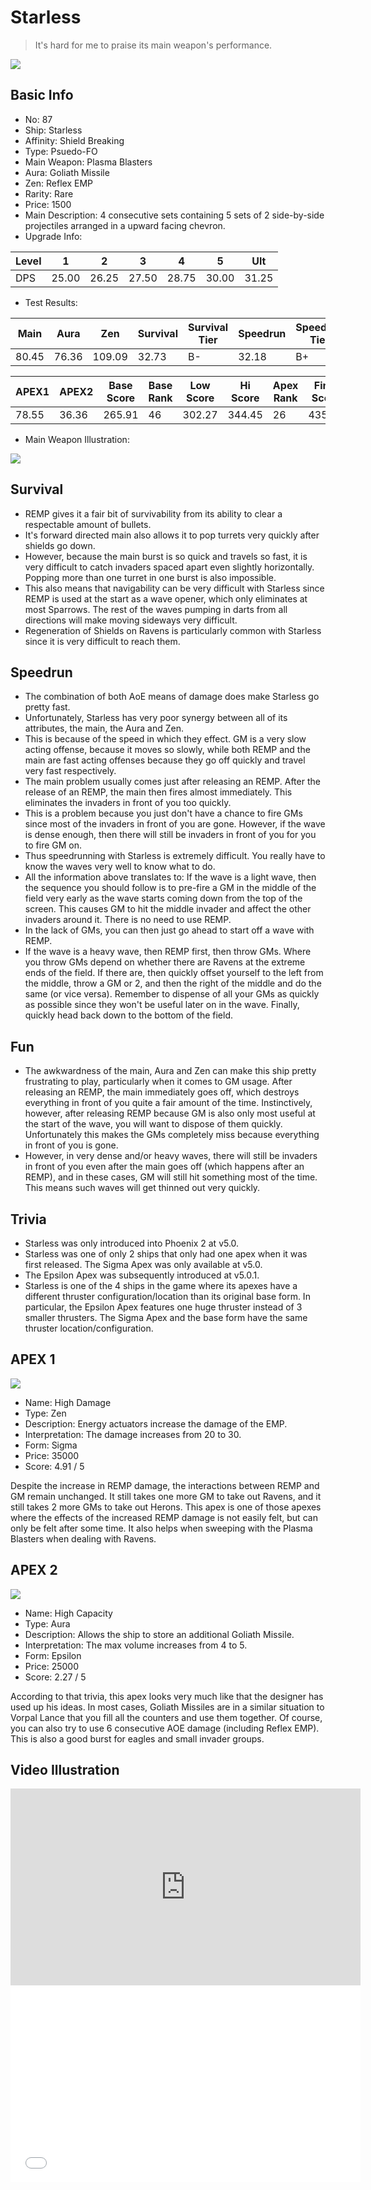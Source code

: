 # Starless

> It's hard for me to praise its main weapon's performance.

<img src="/ships/ship_87.png" style={{zoom:1}}/>

## Basic Info

- No: 87
- Ship: Starless
- Affinity: Shield Breaking
- Type: Psuedo-FO
- Main Weapon: Plasma Blasters
- Aura: Goliath Missile
- Zen: Reflex EMP
- Rarity: Rare
- Price: 1500
- Main Description: 4 consecutive sets containing 5 sets of 2 side-by-side projectiles arranged in a upward facing chevron.
- Upgrade Info: 

| Level | 1 | 2 | 3 | 4 | 5 | Ult |
|--|--|--|--|--|--|--|
| DPS | 25.00 | 26.25 | 27.50 | 28.75 | 30.00 | 31.25 |

- Test Results: 

| Main | Aura | Zen | Survival | Survival Tier | Speedrun | Speedrun Tier | Fun | Fun Tier |
|--|--|--|--|--|--|--|--|--|
| 80.45 | 76.36 | 109.09 | 32.73 | B- | 32.18 | B+ | 26.18 | C |

| APEX1 | APEX2 | Base Score | Base Rank | Low Score | Hi Score | Apex Rank | Final Score | FinalRank |
|--|--|--|--|--|--|--|--|--|
| 78.55 | 36.36 | 265.91 | 46 | 302.27 | 344.45 | 26 | 435.55 | 40 |

- Main Weapon Illustration:

<img src="/illustration/main_87.gif" style={{zoom:1}}/>

## Survival

- REMP gives it a fair bit of survivability from its ability to clear a respectable amount of bullets.
- It's forward directed main also allows it to pop turrets very quickly after shields go down.
- However, because the main burst is so quick and travels so fast, it is very difficult to catch invaders spaced apart even slightly horizontally. Popping more than one turret in one burst is also impossible.
- This also means that navigability can be very difficult with Starless since REMP is used at the start as a wave opener, which only eliminates at most Sparrows. The rest of the waves pumping in darts from all directions will make moving sideways very difficult.
- Regeneration of Shields on Ravens is particularly common with Starless since it is very difficult to reach them.

## Speedrun

- The combination of both AoE means of damage does make Starless go pretty fast.
- Unfortunately, Starless has very poor synergy between all of its attributes, the main, the Aura and Zen.
- This is because of the speed in which they effect. GM is a very slow acting offense, because it moves so slowly, while both REMP and the main are fast acting offenses because they go off quickly and travel very fast respectively.
- The main problem usually comes just after releasing an REMP. After the release of an REMP, the main then fires almost immediately. This eliminates the invaders in front of you too quickly.
- This is a problem because you just don't have a chance to fire GMs since most of the invaders in front of you are gone. However, if the wave is dense enough, then there will still be invaders in front of you for you to fire GM on.
- Thus speedrunning with Starless is extremely difficult. You really have to know the waves very well to know what to do.
- All the information above translates to: If the wave is a light wave, then the sequence you should follow is to pre-fire a GM in the middle of the field very early as the wave starts coming down from the top of the screen. This causes GM to hit the middle invader and affect the other invaders around it. There is no need to use REMP.
- In the lack of GMs, you can then just go ahead to start off a wave with REMP.
- If the wave is a heavy wave, then REMP first, then throw GMs. Where you throw GMs depend on whether there are Ravens at the extreme ends of the field. If there are, then quickly offset yourself to the left from the middle, throw a GM or 2, and then the right of the middle and do the same (or vice versa). Remember to dispense of all your GMs as quickly as possible since they won't be useful later on in the wave. Finally, quickly head back down to the bottom of the field.

## Fun

- The awkwardness of the main, Aura and Zen can make this ship pretty frustrating to play, particularly when it comes to GM usage. After releasing an REMP, the main immediately goes off, which destroys everything in front of you quite a fair amount of the time. Instinctively, however, after releasing REMP because GM is also only most useful at the start of the wave, you will want to dispose of them quickly. Unfortunately this makes the GMs completely miss because everything in front of you is gone.
- However, in very dense and/or heavy waves, there will still be invaders in front of you even after the main goes off (which happens after an REMP), and in these cases, GM will still hit something most of the time. This means such waves will get thinned out very quickly.

## Trivia

- Starless was only introduced into Phoenix 2 at v5.0.
- Starless was one of only 2 ships that only had one apex when it was first released. The Sigma Apex was only available at v5.0.
- The Epsilon Apex was subsequently introduced at v5.0.1.
- Starless is one of the 4 ships in the game where its apexes have a different thruster configuration/location than its original base form. In particular, the Epsilon Apex features one huge thruster instead of 3 smaller thrusters. The Sigma Apex and the base form have the same thruster location/configuration.

## APEX 1

<img src="/ships/ship_87_apex_1.png" style={{zoom:1}}/>

- Name: High Damage
- Type: Zen
- Description: Energy actuators increase the damage of the EMP.
- Interpretation: The damage increases from 20 to 30.
- Form: Sigma
- Price: 35000
- Score: 4.91 / 5

Despite the increase in REMP damage, the interactions between REMP and GM remain unchanged. It still takes one more GM to take out Ravens, and it still takes 2 more GMs to take out Herons. This apex is one of those apexes where the effects of the increased REMP damage is not easily felt, but can only be felt after some time. It also helps when sweeping with the Plasma Blasters when dealing with Ravens.

## APEX 2

<img src="/ships/ship_87_apex_2.png" style={{zoom:1}}/>

- Name: High Capacity
- Type: Aura
- Description: Allows the ship to store an additional Goliath Missile.
- Interpretation: The max volume increases from 4 to 5.
- Form: Epsilon
- Price: 25000
- Score: 2.27 / 5

According to that trivia, this apex looks very much like that the designer has used up his ideas. In most cases, Goliath Missiles are in a similar situation to Vorpal Lance that you fill all the counters and use them together. Of course, you can also try to use 6 consecutive AOE damage (including Reflex EMP). This is also a good burst for eagles and small invader groups.

## Video Illustration

<iframe width="560" height="315" src="https://www.youtube.com/embed/f6iBqe_ISjI?si=DaWOooqVwDT2NV8x" title="YouTube video player" frameborder="0" allow="accelerometer; autoplay; clipboard-write; encrypted-media; gyroscope; picture-in-picture; web-share" referrerpolicy="strict-origin-when-cross-origin" allowfullscreen></iframe>

<br/>

<iframe width="560" height="315" src="//player.bilibili.com/player.html?aid=395861578&bvid=BV1jo4y1B786&cid=1049425966&p=1&autoplay=false" scrolling="no" border="0" frameborder="no" allow="accelerometer; autoplay; clipboard-write; encrypted-media; gyroscope; picture-in-picture; web-share" framespacing="0" allowfullscreen="true"> </iframe>